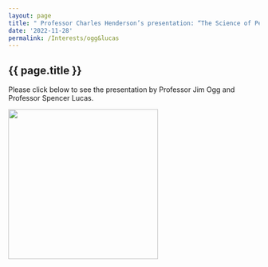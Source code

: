 ```yaml
---
layout: page
title: " Professor Charles Henderson’s presentation: “The Science of Permian Conodonts” "
date: '2022-11-28'
permalink: /Interests/ogg&lucas
---
```


## {{ page.title }}

Please click below to see the presentation by Professor Jim Ogg and Professor Spencer Lucas.

[<img src="https://stratigraphy.org/subcommission-permian/images/Ogg Lucas talk.jpg" alt="" style="width:300px" />](https://youtu.be/W1bGoYj3oiE) 
